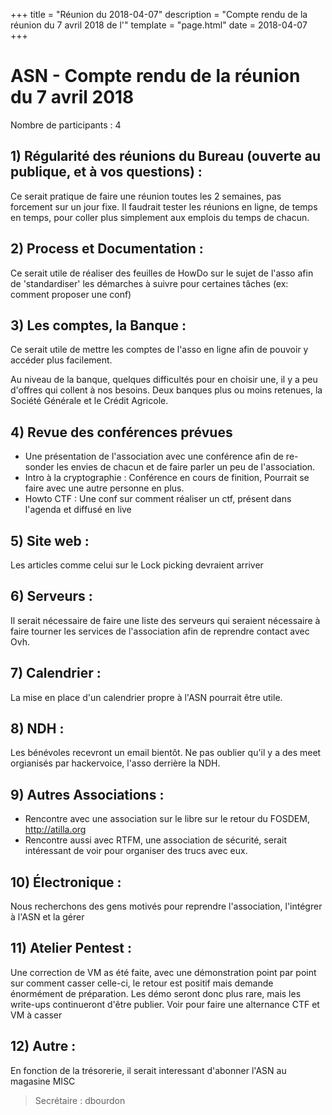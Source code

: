 +++
title = "Réunion du 2018-04-07"
description = "Compte rendu de la réunion du 7 avril 2018 de l'"
template = "page.html"
date = 2018-04-07
+++

# ASN - Compte rendu de la réunion du 7 avril 2018

Nombre de participants : 4

## 1) Régularité des réunions du Bureau (ouverte au publique, et à vos questions) :

Ce serait pratique de faire une réunion toutes les 2 semaines, pas forcement sur un jour fixe. Il faudrait tester les réunions en ligne, de temps en temps, pour coller plus simplement aux emplois du temps de chacun.

## 2) Process et Documentation :

Ce serait utile de réaliser des feuilles de HowDo sur le sujet de l'asso afin de 'standardiser' les démarches à suivre pour certaines tâches (ex: comment proposer une conf)

## 3) Les comptes, la Banque :

Ce serait utile de mettre les comptes de l'asso en ligne afin de pouvoir y accéder plus facilement.

Au niveau de la banque, quelques difficultés pour en choisir une, il y a peu d'offres qui collent à nos besoins. Deux banques plus ou moins retenues, la Société Générale et le Crédit Agricole.

## 4) Revue des conférences prévues

- Une présentation de l'association avec une conférence afin de re-sonder les envies de chacun et de faire parler un peu de l'association.
- Intro à la cryptographie : Conférence en cours de finition, Pourrait se faire avec une autre personne en plus.
- Howto CTF : Une conf sur comment réaliser un ctf, présent dans l'agenda et diffusé en live

## 5) Site web :

Les articles comme celui sur le Lock picking devraient arriver

## 6) Serveurs :

Il serait nécessaire de faire une liste des serveurs qui seraient nécessaire à faire tourner les services de l'association afin de reprendre contact avec Ovh.

## 7) Calendrier :

La mise en place d'un calendrier propre à l'ASN pourrait être utile.

## 8) NDH :

Les bénévoles recevront un email bientôt. Ne pas oublier qu'il y a des meet orgianisés par hackervoice, l'asso derrière la NDH.

## 9) Autres Associations :

- Rencontre avec une association sur le libre sur le retour du FOSDEM, http://atilla.org
- Rencontre aussi avec RTFM, une association de sécurité, serait intéressant de voir pour organiser des trucs avec eux.

## 10) Électronique :

Nous recherchons des gens motivés pour reprendre l'association, l'intégrer à l'ASN et la gérer

## 11) Atelier Pentest :

Une correction de VM as été faite, avec une démonstration point par point sur comment casser celle-ci, le retour est positif mais demande énormément de préparation. Les démo seront donc plus rare, mais les write-ups continueront d'être publier. Voir pour faire une alternance CTF et VM à casser

## 12) Autre :
En fonction de la trésorerie, il serait interessant d'abonner l'ASN au magasine MISC

> Secrétaire : dbourdon
